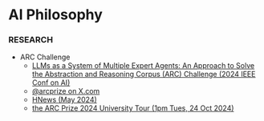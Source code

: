 # AI Philosophy

### RESEARCH

* ARC Challenge
  * [LLMs as a System of Multiple Expert Agents: An Approach to Solve the Abstraction and Reasoning Corpus (ARC) Challenge (2024 IEEE Conf on AI)](https://ieeecai.org/2024/wp-content/pdfs/540900a793/540900a793.pdf)
  * [@arcprize on X.com](https://x.com/arcprize)
  * [HNews (May 2024)](https://news.ycombinator.com/item?id=40648960)
  * [the ARC Prize 2024 University Tour (1pm Tues, 24 Oct 2024)](https://arcprize.org/blog/2024-university-tour)